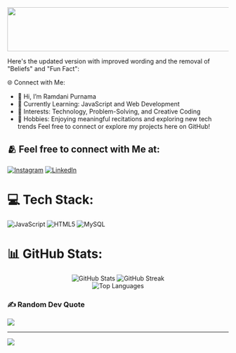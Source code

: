 <div align="center">
  <img src="https://readme-typing-svg.demolab.com/?font=Times+New+Roman&weight=800&size=48&duration=4000&pause=1000&color=F39C12&background=00000000&center=true&vCenter=true&width=1500&height=100&lines=Assalamu'alaikum;Welcome+To+My+GitHub+Profile!+" alt="Typing SVG" width="1500" height="100" />
</div>


Here's the updated version with improved wording and the removal of "Beliefs" and "Fun Fact":

🌐 Connect with Me:
- 👋 Hi, I’m Ramdani Purnama
- 🌱 Currently Learning: JavaScript and Web Development
- 👀 Interests: Technology, Problem-Solving, and Creative Coding
- 🎵 Hobbies: Enjoying meaningful recitations and exploring new tech trends
Feel free to connect or explore my projects here on GitHub!

 ## 🫂 Feel free to connect with Me at:    
[![Instagram](https://img.shields.io/badge/Instagram-%23E4405F.svg?logo=Instagram&logoColor=white)](https://instagram.com/wronghuman18) [![LinkedIn](https://img.shields.io/badge/LinkedIn-%230077B5.svg?logo=linkedin&logoColor=white)](https://www.linkedin.com/in/ramdani-purnama-9312b8312/)

# 💻 Tech Stack:
![JavaScript](https://img.shields.io/badge/javascript-%23323330.svg?style=for-the-badge&logo=javascript&logoColor=%23F7DF1E) ![HTML5](https://img.shields.io/badge/html5-%23E34F26.svg?style=for-the-badge&logo=html5&logoColor=white) ![MySQL](https://img.shields.io/badge/mysql-4479A1.svg?style=for-the-badge&logo=mysql&logoColor=white)
# 📊 GitHub Stats:
<div align="center">
 <img src="https://github-readme-stats.vercel.app/api?username=ramdaniprnm&theme=aura&hide_border=false&include_all_commits=true&count_private=false" alt="GitHub Stats"
<br/>
 <img src="https://github-readme-streak-stats.herokuapp.com/?user=ramdaniprnm&theme=aura&hide_border=false" alt="GitHub Streak" />
  <br/>
  <img src="https://github-readme-stats.vercel.app/api/top-langs/?username=ramdaniprnm&theme=aura&hide_border=false&include_all_commits=true&count_private=false&layout=compact" alt="Top Languages" />
</div>

### ✍️ Random Dev Quote
![](https://quotes-github-readme.vercel.app/api?type=horizontal&theme=tokyonight)

---
![](https://visitcount.itsvg.in/api?id=ramdaniprnm&icon=5&color=6)

<!-- Proudly created with GPRM ( https://gprm.itsvg.in ) -->
